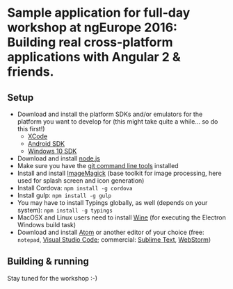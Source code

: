 # Sample application for full-day workshop at ngEurope 2016: Building real cross-platform applications with Angular 2 & friends.

## Setup
* Download and install the platform SDKs and/or emulators for the platform you want to develop for (this might take quite a while… so do this first!)
  * [XCode](https://developer.apple.com/xcode/download/)
  * [Android SDK](https://developer.android.com/sdk/index.html)
  * [Windows 10 SDK](https://dev.windows.com/en-us/downloads/windows-10-sdk)
* Download and install [node.js](https://nodejs.org/)
* Make sure you have the [git command line tools](https://git-scm.com/downloads) installed
* Install and install [ImageMagick](http://www.imagemagick.org/script/binary-releases.php) (base toolkit for image processing, here used for splash screen and icon generation)
* Install Cordova: `npm install -g cordova`
* Install gulp: `npm install -g gulp`
* You may have to install Typings globally, as well (depends on your system): `npm install -g typings`
* MacOSX and Linux users need to install [Wine](https://wiki.winehq.org/) (for executing the Electron Windows build task)
* Download and install [Atom](https://atom.io/) or another editor of your choice (free: `notepad`, [Visual Studio Code](https://code.visualstudio.com/); commercial: [Sublime Text](https://www.sublimetext.com/), [WebStorm](https://www.jetbrains.com/webstorm/))

## Building & running
Stay tuned for the workshop :-)